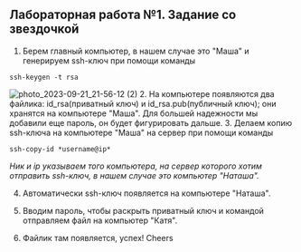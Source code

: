 ## Лабораторная работа №1. Задание со звездочкой
1. Берем главный компьютер, в нашем случае это "Маша" и генерируем ssh-ключ при помощи команды
```
ssh-keygen -t rsa
```
![photo_2023-09-21_21-56-12 (2)](https://github.com/12262004-m/OT-U/assets/112974851/b14c2c48-91ed-4860-8b92-eb9d8b4421f7)
2. На компьютере появляются два файлика: id_rsa(приватный ключ) и id_rsa.pub(публичный ключ); они хранятся на компьютере "Маша". Для большей надежности мы добавили еще пароль, он будет фигурировать дальше.
3. Делаем копию ssh-ключа на компьютере "Маша" на сервер при помощи команды
```
ssh-copy-id *username@ip*
```
*Ник и ip указываем того компьютера, на сервер которого хотим отправить ssh-ключ, в нашем случае это компьютер "Наташа".*

4. Автоматически ssh-ключ появляется на компьютере "Наташа".

5. Вводим пароль, чтобы раскрыть приватный ключ и командой отправляем файл на компьютер "Катя".
   
6. Файлик там появляется, успех! Cheers
